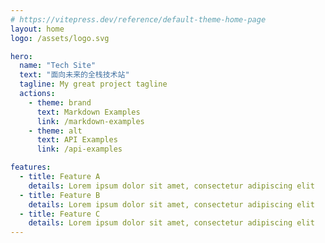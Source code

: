 ```yaml
---
# https://vitepress.dev/reference/default-theme-home-page
layout: home
logo: /assets/logo.svg

hero:
  name: "Tech Site"
  text: "面向未来的全栈技术站"
  tagline: My great project tagline
  actions:
    - theme: brand
      text: Markdown Examples
      link: /markdown-examples
    - theme: alt
      text: API Examples
      link: /api-examples

features:
  - title: Feature A
    details: Lorem ipsum dolor sit amet, consectetur adipiscing elit
  - title: Feature B
    details: Lorem ipsum dolor sit amet, consectetur adipiscing elit
  - title: Feature C
    details: Lorem ipsum dolor sit amet, consectetur adipiscing elit
---
```


